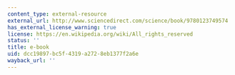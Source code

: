 ```yaml
---
content_type: external-resource
external_url: http://www.sciencedirect.com/science/book/9780123749574
has_external_license_warning: true
license: https://en.wikipedia.org/wiki/All_rights_reserved
status: ''
title: e-book
uid: dcc19897-bc5f-4319-a272-8eb1377f2a6e
wayback_url: ''
---
```

